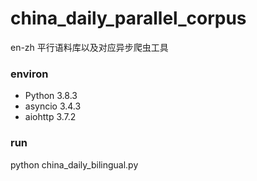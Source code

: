 # china_daily_parallel_corpus
en-zh 平行语料库以及对应异步爬虫工具

### environ
- Python    3.8.3
- asyncio   3.4.3
- aiohttp   3.7.2

### run
python china_daily_bilingual.py